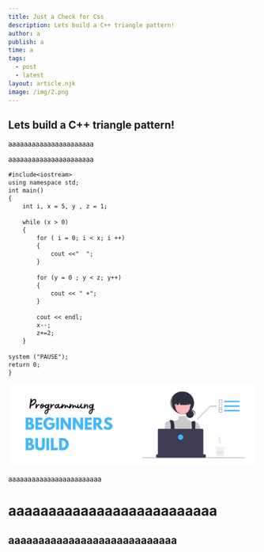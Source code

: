 ```yaml
---
title: Just a Check for Css
description: Lets build a C++ triangle pattern!
author: a
publish: a
time: a
tags:
  - post
  - latest
layout: article.njk
image: /img/2.png
---
```

## Lets build a C++ triangle pattern!

aaaaaaaaaaaaaaaaaaaaaa

aaaaaaaaaaaaaaaaaaaaaa

```
#include<iostream>
using namespace std;
int main()
{
    int i, x = 5, y , z = 1;

    while (x > 0)
    {
        for ( i = 0; i < x; i ++)
        {
            cout <<"  ";
        }

        for (y = 0 ; y < z; y++) 
        {
            cout << " +";
        }

        cout << endl;
        x--;
        z+=2;
    }

system ("PAUSE");
return 0;
}
```

![null](/img/1.png)

aaaaaaaaaaaaaaaaaaaaaaaa

# aaaaaaaaaaaaaaaaaaaaaaaaaa

## aaaaaaaaaaaaaaaaaaaaaaaaaaaa
